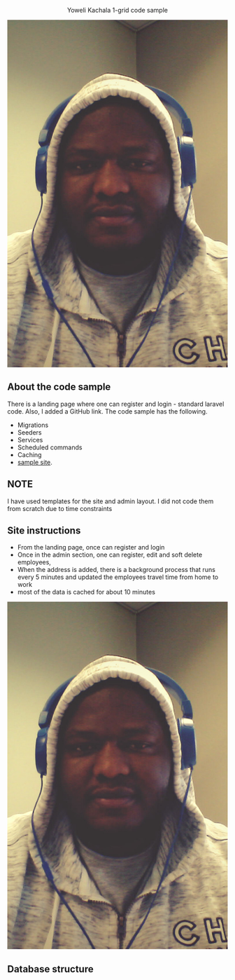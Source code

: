 <p align="center">
Yoweli Kachala 1-grid code sample
</p>

![Image description](https://raw.githubusercontent.com/joel767443/1-grid-code-sample/master/resources/img/face.jpeg)

## About the code sample

There is a landing page where one can register and login - standard laravel code. Also, I added a GitHub link. The code sample has the following.

- Migrations
- Seeders
- Services
- Scheduled commands
- Caching
- [sample site](https://1-grid.yoweli-kachala.com).


## NOTE
I have used templates for the site and admin layout. I did not code them from scratch due to time constraints

## Site instructions
- From the landing page, once can register and login
- Once in the admin section, one can register, edit and soft delete employees,
- When the address is added, there is a background process that runs every 5 minutes and updated the employees travel time from home to work
- most of the data is cached for about 10 minutes

![Image description](https://raw.githubusercontent.com/joel767443/1-grid-code-sample/master/resources/img/face.jpeg)

## Database structure


  
